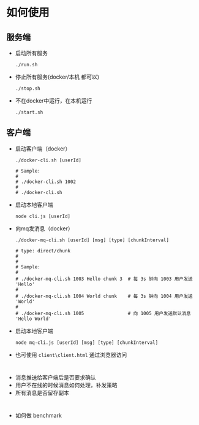 # 如何使用


## 服务端
- 启动所有服务
    ```
    ./run.sh
    ```

- 停止所有服务(docker/本机 都可以)
    ```
    ./stop.sh
    ```

- 不在docker中运行，在本机运行
    ```
    ./start.sh
    ```

## 客户端

- 启动客户端（docker）
    ```
    ./docker-cli.sh [userId]
    
    # Sample:
    #
    # ./docker-cli.sh 1002
    #
    # ./docker-cli.sh
    ```

- 启动本地客户端
    ```
    node cli.js [userId]
    ```

- 向mq发消息（docker）
    ```
    ./docker-mq-cli.sh [userId] [msg] [type] [chunkInterval]
    
    # type: direct/chunk
    # 
    #
    # Sample:
    #
    # ./docker-mq-cli.sh 1003 Hello chunk 3  # 每 3s 钟向 1003 用户发送 'Hello' 
    #
    # ./docker-mq-cli.sh 1004 World chunk    # 每 3s 钟向 1004 用户发送 'World'  
    # 
    # ./docker-mq-cli.sh 1005                # 向 1005 用户发送默认消息 'Hello World'
    ```

- 启动本地客户端
    ```
    node mq-cli.js [userId] [msg] [type] [chunkInterval]
    ```

- 也可使用 `client\client.html` 通过浏览器访问

#

- 消息推送给客户端后是否要求确认
- 用户不在线的时候消息如何处理，补发策略
- 所有消息是否留存副本


#
- 如何做 benchmark
